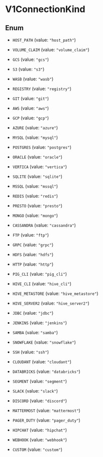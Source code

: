 

# V1ConnectionKind

## Enum


* `HOST_PATH` (value: `"host_path"`)

* `VOLUME_CLAIM` (value: `"volume_claim"`)

* `GCS` (value: `"gcs"`)

* `S3` (value: `"s3"`)

* `WASB` (value: `"wasb"`)

* `REGISTRY` (value: `"registry"`)

* `GIT` (value: `"git"`)

* `AWS` (value: `"aws"`)

* `GCP` (value: `"gcp"`)

* `AZURE` (value: `"azure"`)

* `MYSQL` (value: `"mysql"`)

* `POSTGRES` (value: `"postgres"`)

* `ORACLE` (value: `"oracle"`)

* `VERTICA` (value: `"vertica"`)

* `SQLITE` (value: `"sqlite"`)

* `MSSQL` (value: `"mssql"`)

* `REDIS` (value: `"redis"`)

* `PRESTO` (value: `"presto"`)

* `MONGO` (value: `"mongo"`)

* `CASSANDRA` (value: `"cassandra"`)

* `FTP` (value: `"ftp"`)

* `GRPC` (value: `"grpc"`)

* `HDFS` (value: `"hdfs"`)

* `HTTP` (value: `"http"`)

* `PIG_CLI` (value: `"pig_cli"`)

* `HIVE_CLI` (value: `"hive_cli"`)

* `HIVE_METASTORE` (value: `"hive_metastore"`)

* `HIVE_SERVER2` (value: `"hive_server2"`)

* `JDBC` (value: `"jdbc"`)

* `JENKINS` (value: `"jenkins"`)

* `SAMBA` (value: `"samba"`)

* `SNOWFLAKE` (value: `"snowflake"`)

* `SSH` (value: `"ssh"`)

* `CLOUDANT` (value: `"cloudant"`)

* `DATABRICKS` (value: `"databricks"`)

* `SEGMENT` (value: `"segment"`)

* `SLACK` (value: `"slack"`)

* `DISCORD` (value: `"discord"`)

* `MATTERMOST` (value: `"mattermost"`)

* `PAGER_DUTY` (value: `"pager_duty"`)

* `HIPCHAT` (value: `"hipchat"`)

* `WEBHOOK` (value: `"webhook"`)

* `CUSTOM` (value: `"custom"`)



